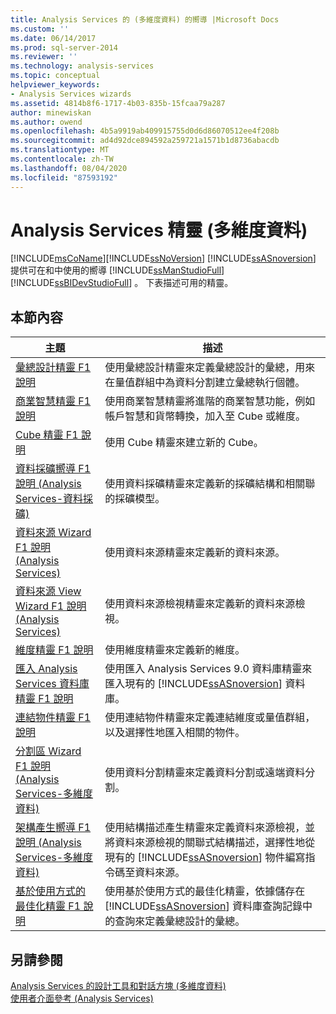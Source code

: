 ```yaml
---
title: Analysis Services 的 (多維度資料) 的嚮導 |Microsoft Docs
ms.custom: ''
ms.date: 06/14/2017
ms.prod: sql-server-2014
ms.reviewer: ''
ms.technology: analysis-services
ms.topic: conceptual
helpviewer_keywords:
- Analysis Services wizards
ms.assetid: 4814b8f6-1717-4b03-835b-15fcaa79a287
author: minewiskan
ms.author: owend
ms.openlocfilehash: 4b5a9919ab409915755d0d6d86070512ee4f208b
ms.sourcegitcommit: ad4d92dce894592a259721a1571b1d8736abacdb
ms.translationtype: MT
ms.contentlocale: zh-TW
ms.lasthandoff: 08/04/2020
ms.locfileid: "87593192"
---
```

# <a name="analysis-services-wizards-multidimensional-data"></a>Analysis Services 精靈 (多維度資料)
  [!INCLUDE[msCoName](../includes/msconame-md.md)][!INCLUDE[ssNoVersion](../includes/ssnoversion-md.md)] [!INCLUDE[ssASnoversion](../includes/ssasnoversion-md.md)] 提供可在和中使用的嚮導 [!INCLUDE[ssManStudioFull](../includes/ssmanstudiofull-md.md)] [!INCLUDE[ssBIDevStudioFull](../includes/ssbidevstudiofull-md.md)] 。 下表描述可用的精靈。  
  
## <a name="in-this-section"></a>本節內容  
  
|主題|描述|  
|-----------|-----------------|  
|[彙總設計精靈 F1 說明](aggregation-design-wizard-f1-help.md)|使用彙總設計精靈來定義彙總設計的彙總，用來在量值群組中為資料分割建立彙總執行個體。|  
|[商業智慧精靈 F1 說明](business-intelligence-wizard-f1-help.md)|使用商業智慧精靈將進階的商業智慧功能，例如帳戶智慧和貨幣轉換，加入至 Cube 或維度。|  
|[Cube 精靈 F1 說明](cube-wizard-f1-help.md)|使用 Cube 精靈來建立新的 Cube。|  
|[資料採礦嚮導 F1 說明 &#40;Analysis Services-資料採礦&#41;](data-mining-wizard-f1-help-analysis-services-data-mining.md)|使用資料採礦精靈來定義新的採礦結構和相關聯的採礦模型。|  
|[資料來源 Wizard F1 說明 &#40;Analysis Services&#41;](data-source-wizard-f1-help-analysis-services.md)|使用資料來源精靈來定義新的資料來源。|  
|[資料來源 View Wizard F1 說明 &#40;Analysis Services&#41;](data-source-view-wizard-f1-help-analysis-services.md)|使用資料來源檢視精靈來定義新的資料來源檢視。|  
|[維度精靈 F1 說明](dimension-wizard-f1-help.md)|使用維度精靈來定義新的維度。|  
|[匯入 Analysis Services 資料庫精靈 F1 說明](import-analysis-services-database-wizard-f1-help.md)|使用匯入 Analysis Services 9.0 資料庫精靈來匯入現有的 [!INCLUDE[ssASnoversion](../includes/ssasnoversion-md.md)] 資料庫。|  
|[連結物件精靈 F1 說明](linked-object-wizard-f1-help.md)|使用連結物件精靈來定義連結維度或量值群組，以及選擇性地匯入相關的物件。|  
|[分割區 Wizard F1 說明 &#40;Analysis Services-多維度資料&#41;](partition-wizard-f1-help-analysis-services-multidimensional-data.md)|使用資料分割精靈來定義資料分割或遠端資料分割。|  
|[架構產生嚮導 F1 說明 &#40;Analysis Services-多維度資料&#41;](schema-generation-wizard-f1-help-analysis-services-multidimensional-data.md)|使用結構描述產生精靈來定義資料來源檢視，並將資料來源檢視的關聯式結構描述，選擇性地從現有的 [!INCLUDE[ssASnoversion](../includes/ssasnoversion-md.md)] 物件編寫指令碼至資料來源。|  
|[基於使用方式的最佳化精靈 F1 說明](usage-based-optimization-wizard-f1-help.md)|使用基於使用方式的最佳化精靈，依據儲存在 [!INCLUDE[ssASnoversion](../includes/ssasnoversion-md.md)] 資料庫查詢記錄中的查詢來定義彙總設計的彙總。|  
  
## <a name="see-also"></a>另請參閱  
 [Analysis Services 的設計工具和對話方塊 &#40;多維度資料&#41;](analysis-services-designers-and-dialog-boxes-multidimensional-data.md)   
 [使用者介面參考 &#40;Analysis Services&#41;](user-interface-reference-analysis-services.md)  
  
  
